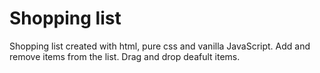 # Shopping list

Shopping list created with html, pure css and vanilla JavaScript.
Add and remove items from the list.
Drag and drop deafult items.
